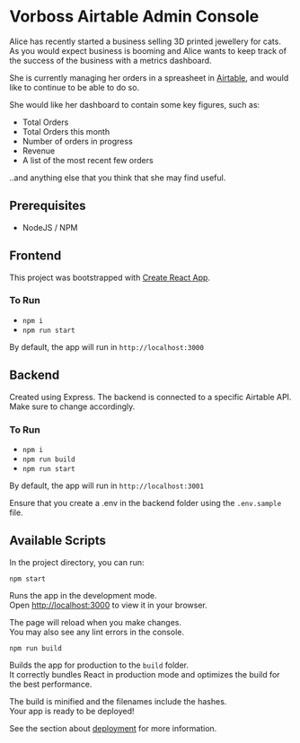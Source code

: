 # Vorboss Airtable Admin Console

Alice has recently started a business selling 3D printed jewellery for cats. 
As you would expect business is booming and Alice wants to keep track of the success of the business with a metrics dashboard.

She is currently managing her orders in a spreasheet in [Airtable](https://airtable.com), and would like to continue to be able to do so.

She would like her dashboard to contain some key figures, such as:
- Total Orders
- Total Orders this month
- Number of orders in progress
- Revenue
- A list of the most recent few orders

..and anything else that you think that she may find useful.

## Prerequisites
- NodeJS / NPM

## Frontend

This project was bootstrapped with [Create React App](https://github.com/facebook/create-react-app).

### To Run
- `npm i`
- `npm run start`

By default, the app will run in `http://localhost:3000`
## Backend

Created using Express. The backend is connected to a specific Airtable API.
Make sure to change accordingly.

### To Run
- `npm i`
- `npm run build`
- `npm run start`

By default, the app will run in `http://localhost:3001`

Ensure that you create a .env in the backend folder using the `.env.sample` file.

## Available Scripts

In the project directory, you can run:

`npm start`

Runs the app in the development mode.\
Open [http://localhost:3000](http://localhost:3000) to view it in your browser.

The page will reload when you make changes.\
You may also see any lint errors in the console.

`npm run build`

Builds the app for production to the `build` folder.\
It correctly bundles React in production mode and optimizes the build for the best performance.

The build is minified and the filenames include the hashes.\
Your app is ready to be deployed!

See the section about [deployment](https://facebook.github.io/create-react-app/docs/deployment) for more information.